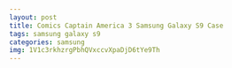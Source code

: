 ```yaml
---
layout: post
title: Comics Captain America 3 Samsung Galaxy S9 Case
tags: samsung galaxy s9
categories: samsung
img: 1V1c3rkhzrgPbhQVxccvXpaDjD6tYe9Th
---
```

